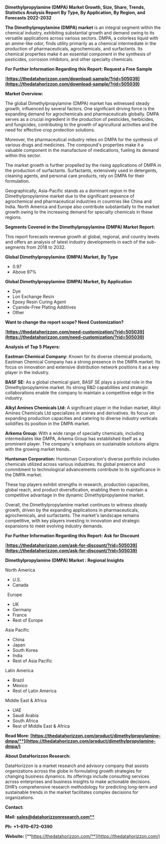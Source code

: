 ﻿**Dimethylpropylamine (DMPA)  Market Growth, Size, Share, Trends, Statistics Analysis Report By Type, By Application, By Region, and Forecasts 2022-2032**

**The Dimethylpropylamine (DMPA) market** is an integral segment within the chemical industry, exhibiting substantial growth and demand owing to its versatile applications across various sectors. DMPA, a colorless liquid with an amine-like odor, finds utility primarily as a chemical intermediate in the production of pharmaceuticals, agrochemicals, and surfactants. Its chemical properties make it an essential component in the synthesis of pesticides, corrosion inhibitors, and other specialty chemicals. 

**For Further Information Regarding this Report: Request a Free Sample**	

[**https://thedatahorizzon.com/download-sample/?rid=505039](https://thedatahorizzon.com/download-sample/?rid=505039)** 

**Market Overview:**

The global Dimethylpropylamine (DMPA) market has witnessed steady growth, influenced by several factors. One significant driving force is the expanding demand for agrochemicals and pharmaceuticals globally. DMPA serves as a crucial ingredient in the production of pesticides, herbicides, and fungicides, contributing to the growth of agricultural activities and the need for effective crop protection solutions.

Moreover, the pharmaceutical industry relies on DMPA for the synthesis of various drugs and medicines. The compound's properties make it a valuable component in the manufacture of medications, fueling its demand within this sector.

The market growth is further propelled by the rising applications of DMPA in the production of surfactants. Surfactants, extensively used in detergents, cleaning agents, and personal care products, rely on DMPA for their formulation.

Geographically, Asia-Pacific stands as a dominant region in the Dimethylpropylamine market due to the significant presence of agrochemical and pharmaceutical industries in countries like China and India. North America and Europe also contribute substantially to the market growth owing to the increasing demand for specialty chemicals in these regions. 

**Segments Covered in the Dimethylpropylamine (DMPA) Market Report:** 

This report forecasts revenue growth at global, regional, and country levels and offers an analysis of latest industry developments in each of the sub-segments from 2018 to 2032.

**Global Dimethylpropylamine (DMPA) Market, By Type**

- 0.97
- Above 97%

**Global Dimethylpropylamine (DMPA) Market, By Application**

- Dye
- Lon Exchange Resin
- Epoxy Resin Curing Agent
- Cyanide-Free Plating Additives
- Other

**Want to change the report scope? Need Customization?**

[**https://thedatahorizzon.com/need-customization/?rid=505039](https://thedatahorizzon.com/need-customization/?rid=505039)** 

**Analysis of Top 5 Players:**

**Eastman Chemical Company:** Known for its diverse chemical products, Eastman Chemical Company has a strong presence in the DMPA market. Its focus on innovation and extensive distribution network positions it as a key player in the industry.

**BASF SE:** As a global chemical giant, BASF SE plays a pivotal role in the Dimethylpropylamine market. Its strong R&D capabilities and strategic collaborations enable the company to maintain a competitive edge in the industry.

**Alkyl Amines Chemicals Ltd:** A significant player in the Indian market, Alkyl Amines Chemicals Ltd specializes in amines and derivatives. Its focus on expanding production capacities and catering to diverse industry verticals solidifies its position in the DMPA market.

**Arkema Group:** With a wide range of specialty chemicals, including intermediates like DMPA, Arkema Group has established itself as a prominent player. The company's emphasis on sustainable solutions aligns with the growing market trends.

**Huntsman Corporation:** Huntsman Corporation's diverse portfolio includes chemicals utilized across various industries. Its global presence and commitment to technological advancements contribute to its significance in the DMPA market.

These top players exhibit strengths in research, production capacities, global reach, and product diversification, enabling them to maintain a competitive advantage in the dynamic Dimethylpropylamine market.

Overall, the Dimethylpropylamine market continues to witness steady growth, driven by the expanding applications in pharmaceuticals, agrochemicals, and surfactants. The market's landscape remains competitive, with key players investing in innovation and strategic expansions to meet evolving industry demands.

**For Further Information Regarding this Report: Ask for Discount**	

[**https://thedatahorizzon.com/ask-for-discount/?rid=505039](https://thedatahorizzon.com/ask-for-discount/?rid=505039)** 

**Dimethylpropylamine (DMPA) Market : Regional Insights**

North America

- U.S.
- Canada

` `Europe

- UK
- Germany
- France
- Rest of Europe

Asia Pacific

- China
- Japan
- South Korea
- India
- Rest of Asia Pacific

Latin America

- Brazil
- Mexico
- Rest of Latin America

Middle East & Africa

- UAE
- Saudi Arabia
- South Africa
- Rest of Middle East & Africa

**Read More: [https://thedatahorizzon.com/product/dimethylpropylamine-dmpa/**](https://thedatahorizzon.com/product/dimethylpropylamine-dmpa/)** 

**About DataHorizzon Research:**

DataHorizzon is a market research and advisory company that assists organizations across the globe in formulating growth strategies for changing business dynamics. Its offerings include consulting services across enterprises and business insights to make actionable decisions. DHR’s comprehensive research methodology for predicting long-term and sustainable trends in the market facilitates complex decisions for organizations.

**Contact:**

**Mail: [sales@datahorizzonresearch.com**](mailto:sales@datahorizzonresearch.com)**

**Ph:** **+1–970–672–0390**

**Website:** [**https://thedatahorizzon.com/**](https://thedatahorizzon.com/)

